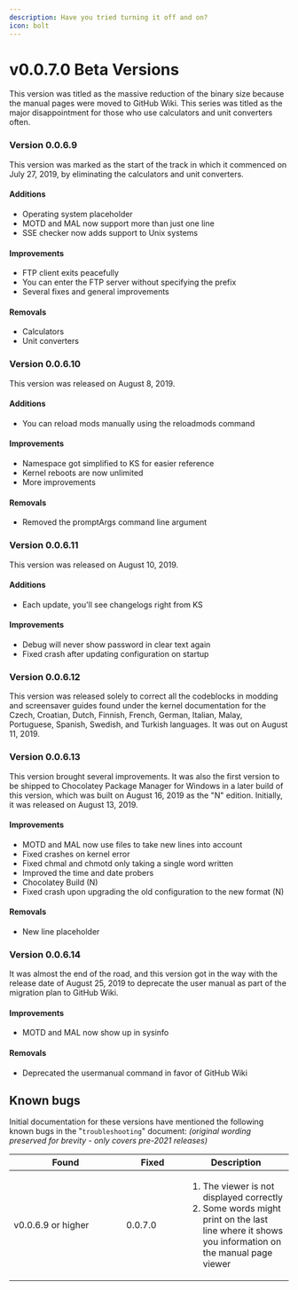 ```yaml
---
description: Have you tried turning it off and on?
icon: bolt
---
```


# v0.0.7.0 Beta Versions

This version was titled as the massive reduction of the binary size because the manual pages were moved to GitHub Wiki. This series was titled as the major disappointment for those who use calculators and unit converters often.

### Version 0.0.6.9

This version was marked as the start of the track in which it commenced on July 27, 2019, by eliminating the calculators and unit converters.

#### Additions

* Operating system placeholder
* MOTD and MAL now support more than just one line
* SSE checker now adds support to Unix systems

#### Improvements

* FTP client exits peacefully
* You can enter the FTP server without specifying the prefix
* Several fixes and general improvements

#### Removals

* Calculators
* Unit converters

### Version 0.0.6.10

This version was released on August 8, 2019.

#### Additions

* You can reload mods manually using the reloadmods command

#### Improvements

* Namespace got simplified to KS for easier reference
* Kernel reboots are now unlimited
* More improvements

#### Removals

* Removed the promptArgs command line argument

### Version 0.0.6.11

This version was released on August 10, 2019.

#### Additions

* Each update, you'll see changelogs right from KS

#### Improvements

* Debug will never show password in clear text again
* Fixed crash after updating configuration on startup

### Version 0.0.6.12

This version was released solely to correct all the codeblocks in modding and screensaver guides found under the kernel documentation for the Czech, Croatian, Dutch, Finnish, French, German, Italian, Malay, Portuguese, Spanish, Swedish, and Turkish languages. It was out on August 11, 2019.

### Version 0.0.6.13

This version brought several improvements. It was also the first version to be shipped to Chocolatey Package Manager for Windows in a later build of this version, which was built on August 16, 2019 as the "N" edition. Initially, it was released on August 13, 2019.

#### Improvements

* MOTD and MAL now use files to take new lines into account
* Fixed crashes on kernel error
* Fixed chmal and chmotd only taking a single word written
* Improved the time and date probers
* Chocolatey Build (N)
* Fixed crash upon upgrading the old configuration to the new format (N)

#### Removals

* New line placeholder

### Version 0.0.6.14

It was almost the end of the road, and this version got in the way with the release date of August 25, 2019 to deprecate the user manual as part of the migration plan to GitHub Wiki.

#### Improvements

* MOTD and MAL now show up in sysinfo

#### Removals

* Deprecated the usermanual command in favor of GitHub Wiki

## Known bugs

Initial documentation for these versions have mentioned the following known bugs in the "`troubleshooting`" document: _(original wording preserved for brevity - only covers pre-2021 releases)_

<table><thead><tr><th width="187">Found</th><th width="95">Fixed</th><th>Description</th></tr></thead><tbody><tr><td>v0.0.6.9 or higher</td><td>0.0.7.0</td><td><ol><li>The viewer is not displayed correctly</li><li>Some words might print on the last line where it shows you information on the manual page viewer</li></ol></td></tr></tbody></table>
